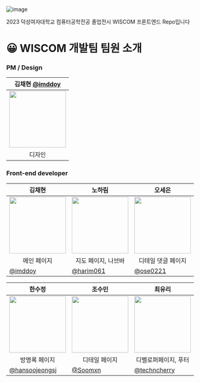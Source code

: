 ![image](https://github.com/2023WISCOM/WISCOM-FE/assets/90364684/09048577-ebff-4d54-8ac5-c8ec0c340eb5)

2023 덕성여자대학교 컴퓨터공학전공 졸업전시 WISCOM 프론트엔드 Repo입니다 <br> 
  

# 😀 WISCOM 개발팀 팀원 소개

### PM / Design
| <center>김채현 [@imddoy](https://github.com/imddoy)</center> |
| --- |
|<center> <img width="150px" src="https://avatars.githubusercontent.com/u/90364711?v=4" /></center>| 
| <center>디자인</center> | 

### Front-end developer

| <center> 김채현  </center> | <center>노하림 </center> | <center>오세은</center> | 
| --- | --- | --- |
| <center> <img width="150px" src="https://avatars.githubusercontent.com/u/90364711?v=4" /></center> | <center><img width="150px" src="https://avatars.githubusercontent.com/u/90364684?v=4" /></center> | <center><img width="150px" src="https://avatars.githubusercontent.com/u/90364609?v=4" /></center> | 
| <center> 메인 페이지 </center> | <center> 지도 페이지, 나브바 </center> | <center> 디테일 댓글 페이지 </center> |
| [@imddoy](https://github.com/imddoy)  | [@harim061](https://github.com/harim061) |  [@ose0221](https://github.com/ose0221) |

| <center>한수정 </center> | <center>조수민 </center> | <center>최유리 </center> | 
| --- | --- | --- |
| <center> <img width="150px" src="https://avatars.githubusercontent.com/u/90364839?v=4" /></center> | <center><img width="150px" src="https://avatars.githubusercontent.com/u/145249737?v=4" /></center> | <center><img width="150px" src="https://avatars.githubusercontent.com/u/138510934?v=4" /></center> | 
| <center> 방명록 페이지 </center> | <center> 디테일 페이지 </center> | <center> 디벨로퍼페이지, 푸터 </center> |
| [@hansoojeongsj](https://github.com/hansoojeongsj)  | [@Soomxn](https://github.com/Soomxn) |  [@techncherry](https://github.com/techncherry) |


